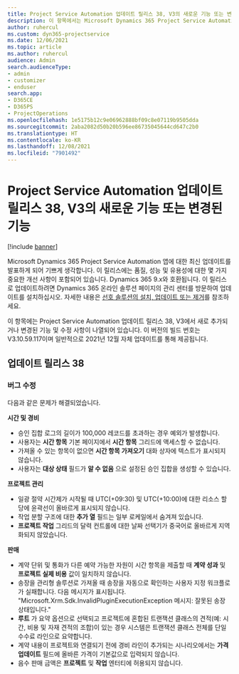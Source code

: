 ```yaml
---
title: Project Service Automation 업데이트 릴리스 38, V3의 새로운 기능 또는 변경된 기능
description: 이 항목에서는 Microsoft Dynamics 365 Project Service Automation 업데이트 릴리스 38, V3에서 사용 가능한 기능 및 수정 사항을 나열합니다.
author: ruhercul
ms.custom: dyn365-projectservice
ms.date: 12/06/2021
ms.topic: article
ms.author: ruhercul
audience: Admin
search.audienceType:
- admin
- customizer
- enduser
search.app:
- D365CE
- D365PS
- ProjectOperations
ms.openlocfilehash: 1e5175b12c9e06962888bf09c8e07119b9505dda
ms.sourcegitcommit: 2aba2082d50b20b596ee86735045644cd647c2b0
ms.translationtype: HT
ms.contentlocale: ko-KR
ms.lasthandoff: 12/08/2021
ms.locfileid: "7901492"
---
```

# <a name="whats-new-or-changed-in-project-service-automation-update-release-38-v3"></a>Project Service Automation 업데이트 릴리스 38, V3의 새로운 기능 또는 변경된 기능

[!include [banner](../includes/psa-now-project-operations.md)]

Microsoft Dynamics 365 Project Service Automation 앱에 대한 최신 업데이트를 발표하게 되어 기쁘게 생각합니다. 이 릴리스에는 품질, 성능 및 유용성에 대한 몇 가지 중요한 개선 사항이 포함되어 있습니다. Dynamics 365 9.x와 호환됩니다. 이 릴리스로 업데이트하려면 Dynamics 365 온라인 솔루션 페이지의 관리 센터를 방문하여 업데이트를 설치하십시오. 자세한 내용은 [선호 솔루션의 설치, 업데이트 또는 제거](/power-platform/admin/install-remove-preferred-solution)를 참조하세요.

이 항목에는 Project Service Automation 업데이트 릴리스 38, V3에서 새로 추가되거나 변경된 기능 및 수정 사항이 나열되어 있습니다. 이 버전의 빌드 번호는 V3.10.59.117이며 일반적으로 2021년 12월 자체 업데이트를 통해 제공됩니다.

## <a name="update-release-38"></a>업데이트 릴리스 38

### <a name="bug-fixes"></a>버그 수정

다음과 같은 문제가 해결되었습니다.

**시간 및 경비**

- 승인 집합 로그의 길이가 100,000 레코드를 초과하는 경우 예외가 발생합니다.
- 사용자는 **시간 항목** 기본 페이지에서 **시간 항목** 그리드에 액세스할 수 없습니다.
- 가져올 수 있는 항목이 없으면 **시간 항목 가져오기** 대화 상자에 텍스트가 표시되지 않습니다.
- 사용자는 **대상 상태** 필드가 **알 수 없음** 으로 설정된 승인 집합을 생성할 수 있습니다.

**프로젝트 관리**

- 일광 절약 시간제가 시작될 때 UTC(+09:30) 및 UTC(+10:00)에 대한 리소스 할당에 윤곽선이 올바르게 표시되지 않습니다.
- 작업 분할 구조에 대한 **추가 열** 필드는 일부 로케일에서 숨겨져 있습니다.
- **프로젝트 작업** 그리드의 달력 컨트롤에 대한 날짜 선택기가 중국어로 올바르게 지역화되지 않았습니다.

**판매**

- 계약 단위 및 통화가 다른 예약 가능한 자원이 시간 항목을 제출할 때 **계약 성과** 및 **프로젝트 실제 비용** 값이 일치하지 않습니다.
- 송장을 관리형 솔루션로 가져올 때 송장을 자동으로 확인하는 사용자 지정 워크플로가 실패합니다. 다음 메시지가 표시됩니다. "Microsoft.Xrm.Sdk.InvalidPluginExecutionException 메시지: 잘못된 송장 상태입니다."
- **루트** 가 요약 옵션으로 선택되고 프로젝트에 혼합된 트랜잭션 클래스의 견적(예: 시간, 비용 및 자재 견적의 조합)이 있는 경우 시스템은 트랜잭션 클래스 전체를 단일 수수료 라인으로 요약합니다.
- 계약 내용이 프로젝트와 연결되기 전에 경비 라인이 추가되는 시나리오에서는 **가격 업데이트** 필드에 올바른 가격이 기본값으로 입력되지 않습니다.
- 음수 판매 금액은 **프로젝트** 및 **작업** 엔터티에 허용되지 않습니다.
